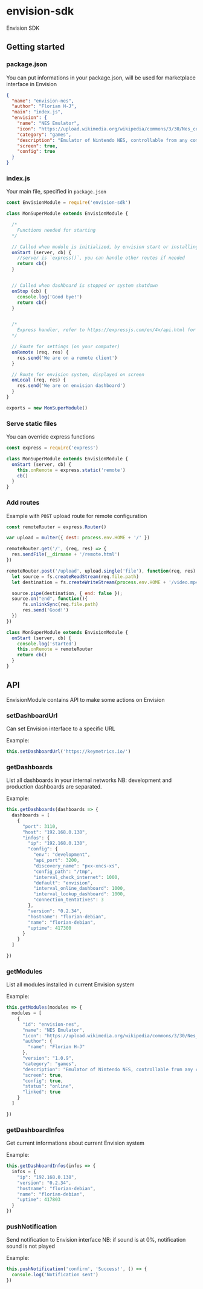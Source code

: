 # envision-sdk
Envision SDK

## Getting started

### package.json

You can put informations in your package.json, will be used for marketplace interface in Envision

```json
{
  "name": "envision-nes",
  "author": "Florian H-J",
  "main": "index.js",
  "envision": {
    "name": "NES Emulator",
    "icon": "https://upload.wikimedia.org/wikipedia/commons/3/30/Nes_controller.svg",
    "category": "games",
    "description": "Emulator of Nintendo NES, controllable from any computer (WS remote) to play with 2 colleagues.",
    "screen": true,
    "config": true
  }
}
```

### index.js

Your main file, specified in `package.json`

```js
const EnvisionModule = require('envision-sdk')

class MonSuperModule extends EnvisionModule {

  /*
    Functions needed for starting
  */

  // Called when module is initialized, by envision start or installing
  onStart (server, cb) {
    //server is `express()`, you can handle other routes if needed
    return cb()
  }


  // Called when dashboard is stopped or system shutdown
  onStop (cb) {
    console.log('Good bye!')
    return cb()
  }


  /*
    Express handler, refer to https://expressjs.com/en/4x/api.html for API
  */

  // Route for settings (on your computer)
  onRemote (req, res) {
    res.send('We are on a remote client')
  }

  // Route for envision system, displayed on screen
  onLocal (req, res) {
    res.send('We are on envision dashboard')
  }
}

exports = new MonSuperModule()
```

### Serve static files
You can override express functions
```js
const express = require('express')

class MonSuperModule extends EnvisionModule {
  onStart (server, cb) {
    this.onRemote = express.static('remote')
    cb()
  }
}
```

### Add routes
Example with `POST` upload route for remote configuration

```js
const remoteRouter = express.Router()

var upload = multer({ dest: process.env.HOME + '/' })

remoteRouter.get('/', (req, res) => {
  res.sendFile(__dirname + '/remote.html')
})

remoteRouter.post('/upload', upload.single('file'), function(req, res) {
  let source = fs.createReadStream(req.file.path)
  let destination = fs.createWriteStream(process.env.HOME + '/video.mp4')

  source.pipe(destination, { end: false });
  source.on("end", function(){
      fs.unlinkSync(req.file.path)
      res.send('Good!')
  })
})

class MonSuperModule extends EnvisionModule {
  onStart (server, cb) {
    console.log('started')
    this.onRemote = remoteRouter
    return cb()
  }
}
```

## API
EnvisionModule contains API to make some actions on Envision

### setDashboardUrl

Can set Envision interface to a specific URL

Example:
```js
this.setDashboardUrl('https://keymetrics.io/')
```

### getDashboards

List all dashboards in your internal networks
NB: development and production dashboards are separated.

Example:
```js
this.getDashboards(dashboards => {
  dashboards = [
    {
      "port": 3110,
      "host": "192.168.0.138",
      "infos": {
        "ip": "192.168.0.138",
        "config": {
          "env": "development",
          "api_port": 3200,
          "discovery_name": "pxx-xncs-xs",
          "config_path": "/tmp",
          "interval_check_internet": 1000,
          "default": "envision",
          "interval_online_dashboard": 1000,
          "interval_lookup_dashboard": 1000,
          "connection_tentatives": 3
        },
        "version": "0.2.34",
        "hostname": "florian-debian",
        "name": "florian-debian",
        "uptime": 417300
      }
    }
  ]

})
```

### getModules

List all modules installed in current Envision system

Example:
```js
this.getModules(modules => {
  modules = [
    {
      "id": "envision-nes",
      "name": "NES Emulator",
      "icon": "https://upload.wikimedia.org/wikipedia/commons/3/30/Nes_controller.svg",
      "author": {
        "name": "Florian H-J"
      },
      "version": "1.0.9",
      "category": "games",
      "description": "Emulator of Nintendo NES, controllable from any computer (WS remote) to play with 2 colleagues.",
      "screen": true,
      "config": true,
      "status": "online",
      "linked": true
    }
  ]

})
```

### getDashboardInfos

Get current informations about current Envision system

Example:
```js
this.getDashboardInfos(infos => {
  infos = {
    "ip": "192.168.0.138",
    "version": "0.2.34",
    "hostname": "florian-debian",
    "name": "florian-debian",
    "uptime": 417803
  }
})
```

### pushNotification

Send notification to Envision interface
NB: if sound is at 0%, notification sound is not played

Example:
```js
this.pushNotification('confirm', 'Success!', () => {
  console.log('Notification sent')
})
```
